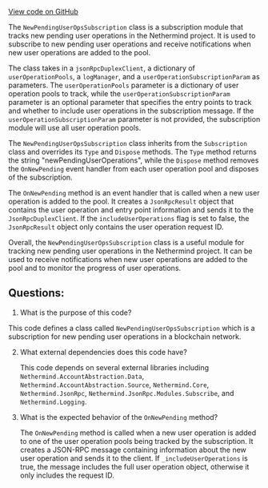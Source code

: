 [View code on GitHub](https://github.com/nethermindeth/nethermind/Nethermind.AccountAbstraction/Subscribe/NewPendingUserOpsSubscription.cs)

The `NewPendingUserOpsSubscription` class is a subscription module that tracks new pending user operations in the Nethermind project. It is used to subscribe to new pending user operations and receive notifications when new user operations are added to the pool. 

The class takes in a `jsonRpcDuplexClient`, a dictionary of `userOperationPools`, a `logManager`, and a `userOperationSubscriptionParam` as parameters. The `userOperationPools` parameter is a dictionary of user operation pools to track, while the `userOperationSubscriptionParam` parameter is an optional parameter that specifies the entry points to track and whether to include user operations in the subscription message. If the `userOperationSubscriptionParam` parameter is not provided, the subscription module will use all user operation pools.

The `NewPendingUserOpsSubscription` class inherits from the `Subscription` class and overrides its `Type` and `Dispose` methods. The `Type` method returns the string "newPendingUserOperations", while the `Dispose` method removes the `OnNewPending` event handler from each user operation pool and disposes of the subscription.

The `OnNewPending` method is an event handler that is called when a new user operation is added to the pool. It creates a `JsonRpcResult` object that contains the user operation and entry point information and sends it to the `JsonRpcDuplexClient`. If the `includeUserOperations` flag is set to false, the `JsonRpcResult` object only contains the user operation request ID.

Overall, the `NewPendingUserOpsSubscription` class is a useful module for tracking new pending user operations in the Nethermind project. It can be used to receive notifications when new user operations are added to the pool and to monitor the progress of user operations.
## Questions: 
 1. What is the purpose of this code?
   
   This code defines a class called `NewPendingUserOpsSubscription` which is a subscription for new pending user operations in a blockchain network.

2. What external dependencies does this code have?
   
   This code depends on several external libraries including `Nethermind.AccountAbstraction.Data`, `Nethermind.AccountAbstraction.Source`, `Nethermind.Core`, `Nethermind.JsonRpc`, `Nethermind.JsonRpc.Modules.Subscribe`, and `Nethermind.Logging`.

3. What is the expected behavior of the `OnNewPending` method?
   
   The `OnNewPending` method is called when a new user operation is added to one of the user operation pools being tracked by the subscription. It creates a JSON-RPC message containing information about the new user operation and sends it to the client. If `_includeUserOperations` is true, the message includes the full user operation object, otherwise it only includes the request ID.